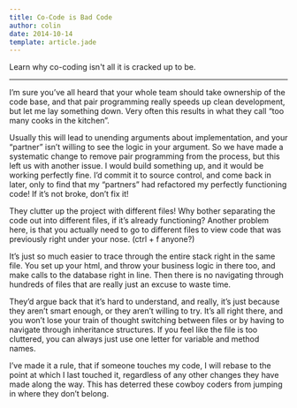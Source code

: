 ```yaml
---
title: Co-Code is Bad Code
author: colin
date: 2014-10-14
template: article.jade
---
```


Learn why co-coding isn't all it is cracked up to be.

---

I’m sure you’ve all heard that your whole team should take ownership of the code base,
and that pair programming really speeds up clean development, but let me lay something
down. Very often this results in what they call “too many cooks in the kitchen”.

Usually this will lead to unending arguments about implementation, and your “partner”
isn’t willing to see the logic in your argument. So we have made a systematic change
to remove pair programming from the process, but this left us with another issue.
I would build something up, and it would be working perfectly fine. I’d commit it to
source control, and come back in later, only to find that my “partners” had refactored
my perfectly functioning code! If it’s not broke, don’t fix it!

They clutter up the project with different files! Why bother separating the code out
into different files, if it’s already functioning? Another problem here, is that you
actually need to go to different files to view code that was previously right under
your nose. (ctrl + f anyone?)

It’s just so much easier to trace through the entire stack right in the same file.
You set up your html, and throw your business logic in there too, and make calls
to the database right in line. Then there is no navigating through hundreds of
files that are really just an excuse to waste time.

They’d argue back that it’s hard to understand, and really, it’s just because they
aren’t smart enough, or they aren’t willing to try. It’s all right there, and you
won’t lose your train of thought switching between files or by having to navigate
through inheritance structures. If you feel like the file is too cluttered, you
can always just use one letter for variable and method names.

I’ve made it a rule, that if someone touches my code, I will rebase to the point
at which I last touched it, regardless of any other changes they have made along
the way. This has deterred these cowboy coders from jumping in where they don’t belong.
